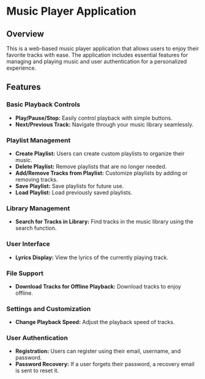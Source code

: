 # Music Player Application

## Overview
This is a web-based music player application that allows users to enjoy their favorite tracks with ease. The application includes essential features for managing and playing music and user authentication for a personalized experience.

## Features

### Basic Playback Controls
- **Play/Pause/Stop:** Easily control playback with simple buttons.
- **Next/Previous Track:** Navigate through your music library seamlessly.

### Playlist Management
- **Create Playlist:** Users can create custom playlists to organize their music.
- **Delete Playlist:** Remove playlists that are no longer needed.
- **Add/Remove Tracks from Playlist:** Customize playlists by adding or removing tracks.
- **Save Playlist:** Save playlists for future use.
- **Load Playlist:** Load previously saved playlists.

### Library Management
- **Search for Tracks in Library:** Find tracks in the music library using the search function.

### User Interface
- **Lyrics Display:** View the lyrics of the currently playing track.

### File Support
- **Download Tracks for Offline Playback:** Download tracks to enjoy offline.

### Settings and Customization
- **Change Playback Speed:** Adjust the playback speed of tracks.

### User Authentication
- **Registration:** Users can register using their email, username, and password.
- **Password Recovery:** If a user forgets their password, a recovery email is sent to reset it.
